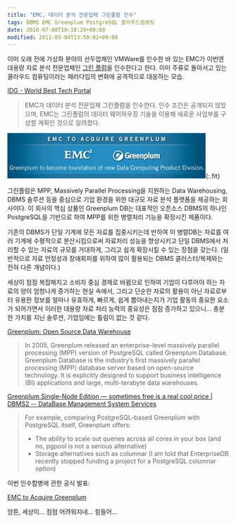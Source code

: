 ```yaml
---
title: "EMC, 데이터 분석 전문업체 그린플럼 인수"
tags: DBMS EMC Greenplum PostgreSQL 클라우드컴퓨팅
date: 2010-07-08T10:10:29+09:00
modified: 2011-03-04T13:50:02+09:00
---
```

이미 오래 전에 가상화 분야의 선두업체인 VMWare를 인수한 바 있는 EMC가 이번엔
대용량 자료 분석 전문업체인 [그린 플럼](http://www.greenplum.com/)을
인수한다고 한다. 이미 주류로 돌아서고 있는 클라우드 컴퓨팅이라는 패러다임의
변화에 공격적으로 대응하는 모습.

[IDG - World Best Tech Portal](http://www.idg.co.kr/newscenter/common/newCommonView.do?newsId=62057&parentCategoryCode=0100&categoryCode=0000&searchBase=DATE&listCount=10&pageNum=1&viewBase=ITC)

> EMC가 데이터 분석 전문업체 그린플럼을 인수한다. 인수 조건은 공개되지 않았으며, EMC는 그린플럼의 데이터 웨어하우징 기술을 이용해 새로운 사업부를 구성할 계획인 것으로 알려졌다.

![](/attachments/2010-07-08-greenplum.png){:.fit}

그린플럼은 MPP, Massively Parallel Processing을 지원하는 Data Warehousing,
DBMS 솔루션 등을 중심으로 기업 환경을 위한 대규모 자료 분석 플랫폼을
제공하는 회사이다. 이 회사의 핵심 상품인 Greenplum DB는 대표적인 오픈소스
DBMS의 하나인 PostgreSQL을 기반으로 하여 MPP를 위한 병렬처리 기능을 확장시킨
제품이다.

기존의 DBMS가 단일 기계에 모든 자료를 집중시키는데 반하여 이 병렬DB는 자료를
여러 기계에 수평적으로 분산시킴으로써 자료처리 성능을 향상시키고 단일
DBMS에서 처리할 수 있는 자료의 규모를 거대하게, 그리고 쉽게 확장시킬 수 있는
장점을 갖는다. (일반적으로 자료 안정성과 장애회피를 위하여 많이 활용되는
DBMS 클러스터/복제와는 전혀 다른 개념이다.)

세상이 점점 복잡해지고 소비자 중심 경제로 바뀜으로 인하여 기업이 다루어야
하는 자료의 양이 엄청나게 증가하는 현실 속에서, 그리고 단순한 자료의 활용이
아닌 자료로부터 유용한 정보를 얼마나 유효하게, 빠르게, 쉽게 뽑아내는지가
기업 활동의 중요한 요소가 되어가면서 이러한 대용량 자료 처리 능력의 중요성은
점점 증가하고 있으니... 충분한 가치를 지닌 솔루션, 기업임에는 틀림이 없는 것
같다.

[Greenplum: Open Source Data Warehouse](http://www.datawarehousesolution.net/greenplum-open-source-data-warehouse/Data_Warehouse_for_Beginners)

> In 2005, Greenplum released an enterprise-level massively parallel processing (MPP) version of PostgreSQL called Greenplum Database. Greenplum Database is the industry’s first massively parallel processing (MPP) database server based on open-source technology. It is explicitly designed to support business intelligence (BI) applications and large, multi-terabyte data warehouses.

[Greenplum Single-Node Edition — sometimes free is a real cool price \| DBMS2 -- DataBase Management System Services](http://www.dbms2.com/2009/10/19/greenplum-free-single-node-edition/)

> For example, comparing PostgreSQL-based Greenplum with PostgreSQL itself, Greenplum offers:
> 
> - The ability to scale out queries across all cores in your box (and no, pgpool is not a serious alternative)
> - Storage alternatives such as columnar (I am told that EnterpriseDB recently stopped funding a project for a PostgreSQL columnar option)

이번 인수합병에 관한 공식 발표:

[EMC to Acquire Greenplum](http://www.emc.com/about/news/press/2010/20100706-01.htm "[http://www.emc.com/about/news/press/2010/20100706-01.htm]로 이동합니다.")

암튼, 세상이... 점점 어려워지네... 힘들어...

